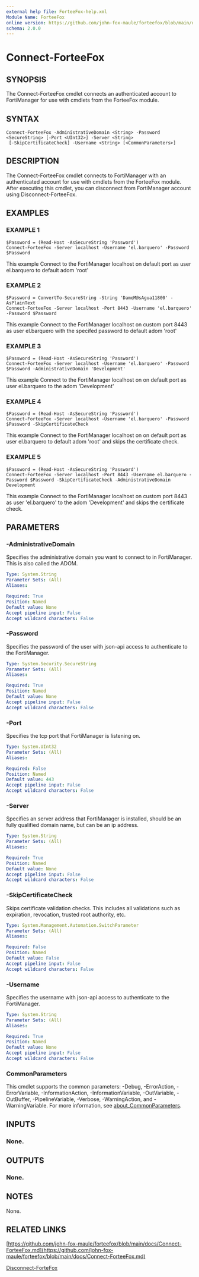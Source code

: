 ```yaml
---
external help file: ForteeFox-help.xml
Module Name: ForteeFox
online version: https://github.com/john-fox-maule/forteefox/blob/main/docs/Connect-ForteeFox.md
schema: 2.0.0
---
```


# Connect-ForteeFox

## SYNOPSIS
The Connect-ForteeFox cmdlet connects an authenticated account to FortiManager for use with cmdlets from the ForteeFox module.

## SYNTAX

```
Connect-ForteeFox -AdministrativeDomain <String> -Password <SecureString> [-Port <UInt32>] -Server <String>
 [-SkipCertificateCheck] -Username <String> [<CommonParameters>]
```

## DESCRIPTION
The Connect-ForteeFox cmdlet connects to FortiManager with an authenticated account for use with cmdlets from the ForteeFox
module.
After executing this cmdlet, you can disconnect from FortiManager account using Disconnect-ForteeFox.

## EXAMPLES

### EXAMPLE 1
```
$Password = (Read-Host -AsSecureString 'Password')
Connect-ForteeFox -Server localhost -Username 'el.barquero' -Password $Password
```

This example Connect to the FortiManager localhost on default port as user el.barquero to default adom 'root'

### EXAMPLE 2
```
$Password = ConvertTo-SecureString -String 'DameM@sAgua11800' -AsPlainText
Connect-ForteeFox -Server localhost -Port 8443 -Username 'el.barquero' -Password $Password
```

This example Connect to the FortiManager localhost on custom port 8443 as user el.barquero with the specifed password to default adom 'root'

### EXAMPLE 3
```
$Password = (Read-Host -AsSecureString 'Password')
Connect-ForteeFox -Server localhost -Username 'el.barquero' -Password $Password -AdministrativeDomain 'Development'
```

This example Connect to the FortiManager localhost on on default port as user el.barquero to the adom 'Development'

### EXAMPLE 4
```
$Password = (Read-Host -AsSecureString 'Password')
Connect-ForteeFox -Server localhost -Username 'el.barquero' -Password $Password -SkipCertificateCheck
```

This example Connect to the FortiManager localhost on on default port as user el.barquero to default adom 'root' and skips the certificate check.

### EXAMPLE 5
```
$Password = (Read-Host -AsSecureString 'Password')
Connect-ForteeFox -Server localhost -Port 8443 -Username el.barquero -Password $Password -SkipCertificateCheck -AdministrativeDomain Development
```

This example Connect to the FortiManager localhost on custom port 8443 as user 'el.barquero' to the adom 'Development' and skips the certificate check.

## PARAMETERS

### -AdministrativeDomain
Specifies the administrative domain you want to connect to in FortiManager.
This is also called the ADOM.

```yaml
Type: System.String
Parameter Sets: (All)
Aliases:

Required: True
Position: Named
Default value: None
Accept pipeline input: False
Accept wildcard characters: False
```

### -Password
Specifies the password of the user with json-api access to authenticate to the FortiManager.

```yaml
Type: System.Security.SecureString
Parameter Sets: (All)
Aliases:

Required: True
Position: Named
Default value: None
Accept pipeline input: False
Accept wildcard characters: False
```

### -Port
Specifies the tcp port that FortiManager is listening on.

```yaml
Type: System.UInt32
Parameter Sets: (All)
Aliases:

Required: False
Position: Named
Default value: 443
Accept pipeline input: False
Accept wildcard characters: False
```

### -Server
Specifies an server address that FortiManager is installed, should be an fully qualified domain name, but can be an ip address.

```yaml
Type: System.String
Parameter Sets: (All)
Aliases:

Required: True
Position: Named
Default value: None
Accept pipeline input: False
Accept wildcard characters: False
```

### -SkipCertificateCheck
Skips certificate validation checks.
This includes all validations such as expiration, revocation, trusted root authority, etc.

```yaml
Type: System.Management.Automation.SwitchParameter
Parameter Sets: (All)
Aliases:

Required: False
Position: Named
Default value: False
Accept pipeline input: False
Accept wildcard characters: False
```

### -Username
Specifies the username with json-api access to authenticate to the FortiManager.

```yaml
Type: System.String
Parameter Sets: (All)
Aliases:

Required: True
Position: Named
Default value: None
Accept pipeline input: False
Accept wildcard characters: False
```

### CommonParameters
This cmdlet supports the common parameters: -Debug, -ErrorAction, -ErrorVariable, -InformationAction, -InformationVariable, -OutVariable, -OutBuffer, -PipelineVariable, -Verbose, -WarningAction, and -WarningVariable. For more information, see [about_CommonParameters](http://go.microsoft.com/fwlink/?LinkID=113216).

## INPUTS

### None.
## OUTPUTS

### None.
## NOTES
None.

## RELATED LINKS

[https://github.com/john-fox-maule/forteefox/blob/main/docs/Connect-ForteeFox.md](https://github.com/john-fox-maule/forteefox/blob/main/docs/Connect-ForteeFox.md)

[Disconnect-ForteFox]()

